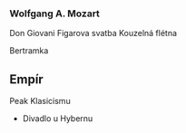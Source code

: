 
### Wolfgang A. Mozart
Don Giovani
Figarova svatba
Kouzelná flétna

Bertramka

## Empír
Peak Klasicismu
- Divadlo u Hybernu